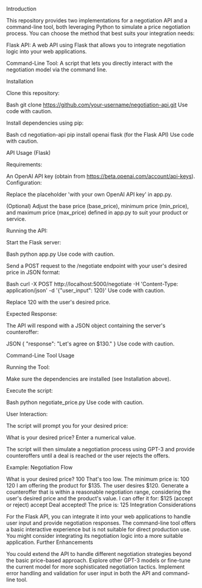 Introduction

This repository provides two implementations for a negotiation API and a command-line tool, both leveraging Python to simulate a price negotiation process. You can choose the method that best suits your integration needs:

Flask API: A web API using Flask that allows you to integrate negotiation logic into your web applications.

Command-Line Tool: A script that lets you directly interact with the negotiation model via the command line.

Installation

Clone this repository:

Bash
git clone https://github.com/your-username/negotiation-api.git
Use code with caution.

Install dependencies using pip:

Bash
cd negotiation-api
pip install openai flask (for the Flask API)
Use code with caution.

API Usage (Flask)

Requirements:

An OpenAI API key (obtain from https://beta.openai.com/account/api-keys).
Configuration:

Replace the placeholder 'with your own OpenAI API key' in app.py.

(Optional) Adjust the base price (base_price), minimum price (min_price), and maximum price (max_price) defined in app.py to suit your product or service.

Running the API:

Start the Flask server:

Bash
python app.py
Use code with caution.

Send a POST request to the /negotiate endpoint with your user's desired price in JSON format:

Bash
curl -X POST http://localhost:5000/negotiate -H 'Content-Type: application/json' -d '{"user_input": 120}'
Use code with caution.

Replace 120 with the user's desired price.

Expected Response:

The API will respond with a JSON object containing the server's counteroffer:

JSON
{
    "response": "Let's agree on $130."
}
Use code with caution.

Command-Line Tool Usage

Running the Tool:

Make sure the dependencies are installed (see Installation above).

Execute the script:

Bash
python negotiate_price.py
Use code with caution.

User Interaction:

The script will prompt you for your desired price:

What is your desired price?
Enter a numerical value.

The script will then simulate a negotiation process using GPT-3 and provide counteroffers until a deal is reached or the user rejects the offers.

Example: Negotiation Flow

What is your desired price?
100
That's too low. The minimum price is: 100
120
I am offering the product for $135. The user desires $120. Generate a counteroffer that is within a reasonable negotiation range, considering the user's desired price and the product's value.
I can offer it for: $125
(accept or reject)
accept
Deal accepted! The price is: 125
Integration Considerations

For the Flask API, you can integrate it into your web applications to handle user input and provide negotiation responses.
The command-line tool offers a basic interactive experience but is not suitable for direct production use. You might consider integrating its negotiation logic into a more suitable application.
Further Enhancements

You could extend the API to handle different negotiation strategies beyond the basic price-based approach.
Explore other GPT-3 models or fine-tune the current model for more sophisticated negotiation tactics.
Implement error handling and validation for user input in both the API and command-line tool.
